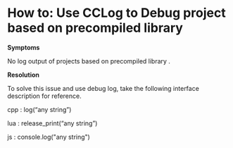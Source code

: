 # How to: Use CCLog to Debug project based on precompiled library #

**Symptoms**

No log output of projects based on precompiled library . 

**Resolution**

To solve this issue and use debug log,  take the following interface description for reference.

cpp : log(“any string”)

lua : release_print(“any string”)

js : console.log("any string")

